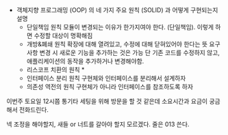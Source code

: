 
* 객체지향 프로그래밍 (OOP) 의 네 가지 주요 원칙 (SOLID) 과 어떻게 구현되는지 설명
	* 단일책임 원칙
		모듈이 변경되는 이유가 한가지여야 한다. (단일책임).
		이렇게 하면 수정할 대상이 명확해짐
	* 개방&폐쇄 원칙
		확장에 대해 열려있고, 수정에 대해 닫혀있어야 한다는 뜻
		요구사항 변경 시 새로운 기능을 추가하는 것은 가능 
		단 기존 코드를 수정하지 않고, 애플리케이션의 동작을 추가하거나 변경해야함. 
	* 리스코프 치환의 원칙 
		* 
	* 인터페이스 분리 원칙
		구현체와 인터페이스를 분리해서 설계하자
	* 의존성 역전의 원칙 
		구현체가 아니라 인터페이스를 참조하도록 하자


이번주 토요일 12시쯤 통기타 세팅을 위해 방문을 할 것 같은데 
소요시간과 요금이 궁금해서 전화드린다. 

넥 조정을 해야할지, 새들 or 너트를 갈아야 할지 모르겠다. 
줄은 013 쓴다. 
